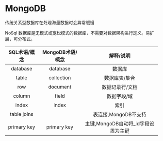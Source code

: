# MongoDB

传统关系型数据库在处理海量数据时会异常缓慢

NoSql 数据库是无模式或宽松模式的数据库，不需要对数据架构进行定义。易扩展，可分布式。

|SQL术语/概念|MongoDB术语/概念|解释/说明|
|:--:|:--:|:--:|
|database|database|数据库|
|table|collection|数据库表/集合|
|row|document|数据记录行/文档|
|column|field|数据字段/域|
|index|index|索引|
|table joins| |表连接,MongoDB不支持|
|primary key|primary key|主键,MongoDB自动将_id字段设置为主键|
